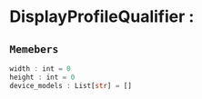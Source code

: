 
# DisplayProfileQualifier : 
## ```Memebers```    
```rust
width : int = 0  
height : int = 0  
device_models : List[str] = []  
```


